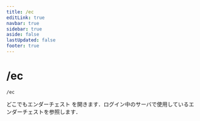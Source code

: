 ```yaml
---
title: /ec
editLink: true
navbar: true
sidebar: true
aside: false
lastUpdated: false
footer: true
---
```


# /ec  <Badge type="info" text="SeichiAssist" />

`/ec`

どこでもエンダーチェスト を開きます．ログイン中のサーバで使用しているエンダーチェストを参照します．